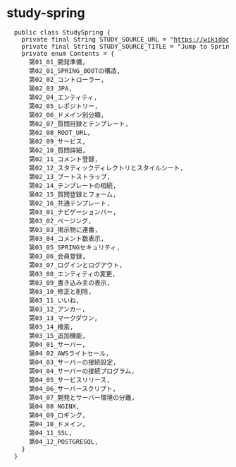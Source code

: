 # study-spring

<pre>
  public class StudySpring {
    private final String STUDY_SOURCE_URL = "<a href="https://wikidocs.net/book/7601">https://wikidocs.net/book/7601</a>";
    private final String STUDY_SOURCE_TITLE = "Jump to Spring boot";
    private enum Contents = {
      第01_01_開発準備,
      第02_01_SPRING_BOOTの構造,
      第02_02_コントローラー,
      第02_03_JPA,
      第02_04_エンティティ,
      第02_05_レポジトリー,
      第02_06_ドメイン別分類,
      第02_07_質問目録とテンプレート,
      第02_08_ROOT_URL,
      第02_09_サービス,
      第02_10_質問詳細,
      第02_11_コメント登録,
      第02_12_スタティックディレクトリとスタイルシート,
      第02_13_ブートストラップ,
      第02_14_テンプレートの相続,
      第02_15_質問登録とフォーム,
      第02_16_共通テンプレート,
      第03_01_ナビゲーションバー,
      第03_02_ページング,
      第03_03_掲示物に連番,
      第03_04_コメント数表示,
      第03_05_SPRINGセキュリティ,
      第03_06_会員登録,
      第03_07_ログインとログアウト,
      第03_08_エンティティの変更,
      第03_09_書き込み主の表示,
      第03_10_修正と削除,
      第03_11_いいね,
      第03_12_アンカー,
      第03_13_マークダウン,
      第03_14_検索,
      第03_15_追加機能,
      第04_01_サーバー,
      第04_02_AWSライトセール,
      第04_03_サーバーの接続設定,
      第04_04_サーバーの接続プログラム,
      第04_05_サービスリリース,
      第04_06_サーバースクリプト,
      第04_07_開発とサーバー環境の分離,
      第04_08_NGINX,
      第04_09_ロギング,
      第04_10_ドメイン,
      第04_11_SSL,
      第04_12_POSTGRESQL,
    }
  }
</pre>
